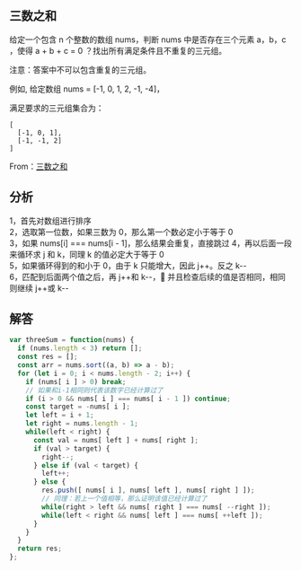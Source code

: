 ## 三数之和

给定一个包含 n 个整数的数组 nums，判断 nums 中是否存在三个元素 a，b，c ，使得 a + b + c = 0 ？找出所有满足条件且不重复的三元组。

注意：答案中不可以包含重复的三元组。

例如, 给定数组 nums = [-1, 0, 1, 2, -1, -4]，

满足要求的三元组集合为：

```
[
  [-1, 0, 1],
  [-1, -1, 2]
]
```  

From：[三数之和](https://leetcode-cn.com/problems/3sum/submissions/)

## 分析

1，首先对数组进行排序  
2，选取第一位数，如果三数为 0，那么第一个数必定小于等于 0  
3，如果 nums[i] === nums[i - 1]，那么结果会重复，直接跳过
4，再以后面一段来循环求 j 和 k，同理 k 的值必定大于等于 0  
5，如果循环得到的和小于 0，由于 k 只能增大，因此 j++。反之 k--  
6，匹配到后面两个值之后，再 j++和 k--， 并且检查后续的值是否相同，相同则继续 j++或 k--

## 解答

```javascript
var threeSum = function(nums) {
  if (nums.length < 3) return [];
  const res = [];
  const arr = nums.sort((a, b) => a - b);
  for (let i = 0; i < nums.length - 2; i++) {
    if (nums[ i ] > 0) break;
    // 如果和i-1相同则代表该数字已经计算过了
    if (i > 0 && nums[ i ] === nums[ i - 1 ]) continue;
    const target = -nums[ i ];
    let left = i + 1;
    let right = nums.length - 1;
    while(left < right) {
      const val = nums[ left ] + nums[ right ];
      if (val > target) {
        right--;
      } else if (val < target) {
        left++;
      } else {
        res.push([ nums[ i ], nums[ left ], nums[ right ] ]);
        // 同理：若上一个值相等，那么证明该值已经计算过了
        while(right > left && nums[ right ] === nums[ --right ]);
        while(left < right && nums[ left ] === nums[ ++left ]);
      }
    }
  }
  return res;
};
```
